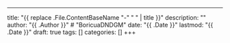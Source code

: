 ---
title: "{{ replace .File.ContentBaseName "-" " " | title }}"
description: ""
author: "{{ .Author }}" # "BoricuaDNDGM"
date: "{{ .Date }}"
lastmod: "{{ .Date }}"
draft: true
tags: []
categories: []
+++

